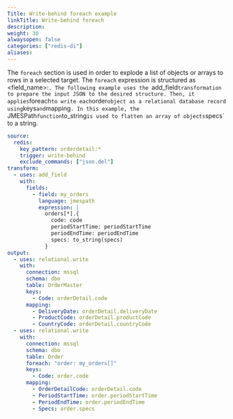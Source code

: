 ```yaml
---
Title: Write-behind foreach example
linkTitle: Write-behind foreach
description:
weight: 30
alwaysopen: false
categories: ["redis-di"]
aliases: 
---
```



The `foreach` section is used in order to explode a list of objects or arrays to rows in a selected target.
The `foreach` expression is structured as <field_name>:<JMESPath expression>`.
The following example uses the `add_field` transformation to prepare the input JSON to the desired structure. Then, it applies `foreach` to write each `order` object as a relational database record using `keys` and `mapping`.
In this example, the `JMESPath` function `to_string` is used to flatten an array of objects `specs` to a string.

```yaml
source:
  redis:
    key_pattern: orderdetail:*
    trigger: write-behind
    exclude_commands: ["json.del"]
transform:
  - uses: add_field
    with:
      fields:
        - field: my_orders
          language: jmespath
          expression: |
            orders[*].{
              code: code
              periodStartTime: periodStartTime
              periodEndTime: periodEndTime
              specs: to_string(specs)
            }
output:
  - uses: relational.write
    with:
      connection: mssql
      schema: dbo
      table: OrderMaster
      keys:
        - Code: orderDetail.code
      mapping:
        - DeliveryDate: orderDetail.deliveryDate
        - ProductCode: orderDetail.productCode
        - CountryCode: orderDetail.countryCode
  - uses: relational.write
    with:
      connection: mssql
      schema: dbo
      table: Order
      foreach: "order: my_orders[]"
      keys:
        - Code: order.code
      mapping:
        - OrderDetailCode: orderDetail.code
        - PeriodStartTime: order.periodStartTime
        - PeriodEndTime: order.periodEndTime
        - Specs: order.specs

```
